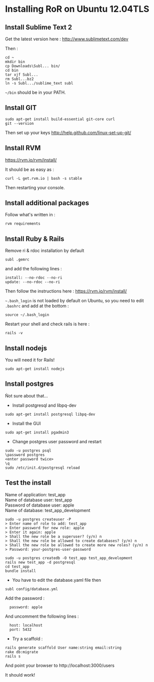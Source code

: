 # Installing RoR on Ubuntu 12.04TLS

## Install Sublime Text 2
Get the latest version here :
http://www.sublimetext.com/dev

Then :
```
cd ~ 
mkdir bin
cp Downloads\Subl... bin/
cd bin
tar xjf Subl...
rm Subl...bz2
ln -s Subl.../sublime_text subl
```

`~/bin` should be in your PATH. 

## Install GIT
```
sudo apt-get install build-essential git-core curl
git --version
``` 
Then set up your keys
http://help.github.com/linux-set-up-git/

## Install RVM
https://rvm.io/rvm/install/

It should be as easy as :
```
curl -L get.rvm.io | bash -s stable
```
Then restarting your console.

## Install additional packages

Follow what's written in :
```
rvm requirements
```

## Install Ruby & Rails
Remove ri & rdoc installation by default
```
subl .gemrc
```
and add the following lines :
```
install: --no-rdoc --no-ri
update: --no-rdoc --no-ri
```

Then follow the instructions here :
https://rvm.io/rvm/install/

`~.bash_login` is not loaded by default on Ubuntu, so you need to edit `.bashrc` and add at the bottom :
```
source ~/.bash_login
```
Restart your shell and check rails is here :
```
rails -v
```

## Install nodejs
You will need it for Rails!
```
sudo apt-get install nodejs
```

## Install postgres

Ǹot sure about that...

* Install postgresql and libpq-dev
```
sudo apt-get install postgresql libpq-dev
```
* Install the GUI
```
sudo apt-get install pgadmin3
```
* Change postgres user password and restart
```
sudo -u postgres psql  
\password postgres  
<enter password twice>  
\q  
sudo /etc/init.d/postgresql reload  
```

## Test the install
Name of application: test_app  
Name of database user: test_app  
Password of database user: apple  
Name of database: test_app_development  

```
sudo -u postgres createuser -P  
> Enter name of role to add: test_app  
> Enter password for new role: apple  
> Enter it again: apple  
> Shall the new role be a superuser? (y/n) n  
> Shall the new role be allowed to create databases? (y/n) n  
> Shall the new role be allowed to create more new roles? (y/n) n  
> Password: your-postgres-user-password  

sudo -u postgres createdb -O test_app test_app_development  
rails new test_app -d postgresql  
cd test_app  
bundle install  
```

* You have to edit the database.yaml file then
```
subl config/database.yml
```
Add the password :
```
  password: apple
```
And uncomment the following lines :
```
  host: localhost
  port: 5432
```
* Try a scaffold : 
```
rails generate scaffold User name:string email:string  
rake db:migrate  
rails s  
```
And point your browser to 
http://localhost:3000/users

It should work!





